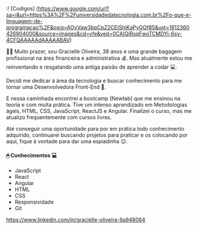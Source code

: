:! [Codigos] (https://www.google.com/url?sa=i&url=https%3A%2F%2Funiversidadedatecnologia.com.br%2Fo-que-e-linguagem-de-programacao%2F&psig=AOvVaw3bpCpZ2CEIShiKaPyGOf85&ust=1612360426904000&source=images&cd=vfe&ved=0CAIQjRxqFwoTCMDYi-6sy-4CFQAAAAAdAAAAABAV)


🙆🏾‍ Muito prazer, sou Gracielle Oliveira, 38 anos e uma grande bagagem profissional na área financeira e administrativa 💰. Mas atualmente estou me reinventando e resgatando uma antiga paixão de aprender a codar 💻.

Decidi me dedicar á área da tecnologia e buscar conhecimento para me tornar uma Desenvolvedora Front-End 🚀.

E nessa caminhada encontrei a bootcamp [Newtab] que me ensinou na teoria e com muita prática. Tive um intenso aprendizado em Metodologias ágeis, HTML, CSS, JavaScript, ReactJS e
Angular. Finalizei o curso, mas me atualizo frequentemente com cursos livres.

Até conseguir uma oportunidade para por em prática todo conhecimento adquirido, continuarei buscando projetos para praticar e os colocando por aqui, fique á vontade para dar uma espiadinha 😉.


 #### 🖱 **Conhecimentos** 💻

- JavaScript
- React
- Angular
- HTML
- CSS
- Responsividade
- Git

https://www.linkedin.com/in/gracielle-oliveira-9a948064
